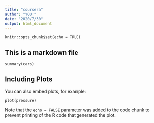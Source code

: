 ```yaml
---
title: "coursera"
author: "YOU!"
date: "2020/7/30"
output: html_document
---
```


```{r setup, include=FALSE}
knitr::opts_chunk$set(echo = TRUE)
```

## This is a markdown file

```{r cars}
summary(cars)
```

## Including Plots

You can also embed plots, for example:

```{r pressure, echo=FALSE}
plot(pressure)
```

Note that the `echo = FALSE` parameter was added to the code chunk to prevent printing of the R code that generated the plot.
